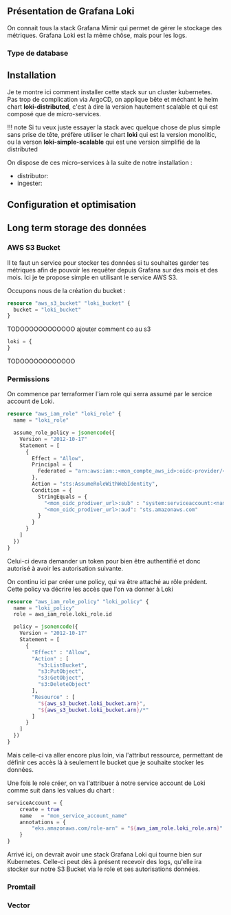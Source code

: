 ## Présentation de Grafana Loki
On connait tous la stack Grafana Mimir qui permet de gérer le stockage des métriques. Grafana Loki est la même chôse, mais pour les logs. 

### Type de database

## Installation
Je te montre ici comment installer cette stack sur un cluster kubernetes. Pas trop de complication via ArgoCD, on applique bête et méchant le helm chart **loki-distributed**, c'est à dire la version hautement scalable et qui est composé que de micro-services. 

!!! note
    Si tu veux juste essayer la stack avec quelque chose de plus simple sans prise de tête, préfère utiliser le chart **loki** qui est la version monolitic, ou la verson **loki-simple-scalable** qui est une version simplifié de la distributed

On dispose de ces micro-services à la suite de notre installation : 
- distributor: 
- ingester: 

## Configuration et optimisation

## Long term storage des données 
### AWS S3 Bucket 
Il te faut un service pour stocker tes données si tu souhaites garder tes métriques afin de pouvoir les requêter depuis Grafana sur des mois et des mois. Ici je te propose simple en utilisant le service AWS S3.

Occupons nous de la création du bucket : 
```terraform linenums="1"
resource "aws_s3_bucket" "loki_bucket" {
  bucket = "loki_bucket"
}
```

TODOOOOOOOOOOOO
ajouter comment co au s3

```terraform linenums="1"
loki = {
}
```
TODOOOOOOOOOOOO


### Permissions 

On commence par terraformer l'iam role qui serra assumé par le sercice account de Loki. 
```terraform linenums="1"
resource "aws_iam_role" "loki_role" {
  name = "loki_role"

  assume_role_policy = jsonencode({
    Version = "2012-10-17"
    Statement = [
      {
        Effect = "Allow",
        Principal = {
          Federated = "arn:aws:iam::<mon_compte_aws_id>:oidc-provider/<mon_oidc_prodiver_url>"
        },
        Action = "sts:AssumeRoleWithWebIdentity",
        Condition = {
          StringEquals = {
            "<mon_oidc_prodiver_url>:sub" : "system:serviceaccount:<namespace_ou_run_loki>:<mimir_nom_du_service_account>"
            "<mon_oidc_prodiver_url>:aud": "sts.amazonaws.com"
          }
        }
      }
    ]
  })
}
```

Celui-ci devra demander un token pour bien être authentifié et donc autorisé à avoir les autorisation suivante.

On continu ici par créer une policy, qui va être attaché au rôle prédent. Cette policy va décrire les accès que l'on va donner à Loki
```terraform linenums="1"
resource "aws_iam_role_policy" "loki_policy" {
  name = "loki_policy"
  role = aws_iam_role.loki_role.id

  policy = jsonencode({
    Version = "2012-10-17"
    Statement = [
      {
        "Effect" : "Allow",
        "Action" : [
          "s3:ListBucket",
          "s3:PutObject",
          "s3:GetObject",
          "s3:DeleteObject"
        ],
        "Resource" : [
          "${aws_s3_bucket.loki_bucket.arn}",
          "${aws_s3_bucket.loki_bucket.arn}/*"
        ]
      }
    ]
  })
}
```

Mais celle-ci va aller encore plus loin, via l'attribut ressource, permettant de définir ces accès là à seulement le bucket que je souhaite stocker les données.
 

Une fois le role créer, on va l'attribuer à notre service account de Loki comme suit dans les values du chart : 
``` terraform linenums="1"
serviceAccount = {
    create = true
    name   = "mon_service_account_name"
    annotations = {
        "eks.amazonaws.com/role-arn" = "${aws_iam_role.loki_role.arn}"
    }
}
```

Arrivé ici, on devrait avoir une stack Grafana Loki qui tourne bien sur Kubernetes. Celle-ci peut dès à présent recevoir des logs, qu'elle ira stocker sur notre S3 Bucket via le role et ses autorisations données.
### Promtail
### Vector
